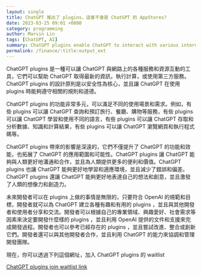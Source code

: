 ```yaml
---
layout: single
title: ChatGPT 推出了 plugins，這會不會是 ChatGPT 的 AppStores?
date: 2023-03-25 09:01 +0800
category: programming
author: Marvin Lin
tags: [ChatGPT, AI]
summary: ChatGPT plugins enable ChatGPT to interact with various internet resources, enhancing its performance and expanding its application scope. Plugins offer diverse functionalities and prioritize security and ethics. Developers can create limitless plugins that meet OpenAI's standards and objectives, collaborate with other developers, and use ChatGPT's ability to coordinate and manage development teams.
permalink: /finance/:title:output_ext
---
```


ChatGPT plugins 是一種可以讓 ChatGPT 與網路上的各種服務和資源互動的工具，它們可以幫助 ChatGPT 取得最新的資訊，執行計算，或使用第三方服務。ChatGPT plugins 的設計原則是以安全性為核心，並且讓 ChatGPT 在使用 plugins 時能夠遵守相關的規則和道德。

ChatGPT plugins 的功能非常多元，可以滿足不同的使用場景和需求。例如，有些 plugins 可以讓 ChatGPT 查詢和預訂旅行、餐廳、購物等服務，有些 plugins 可以讓 ChatGPT 學習和使用不同的語言，有些 plugins 可以讓 ChatGPT 存取和分析數據、知識和計算結果，有些 plugins 可以讓 ChatGPT 瀏覽網頁和執行程式碼等。

ChatGPT plugins 帶來的影響是深遠的，它們不僅提升了 ChatGPT 的功能和效能，也拓展了 ChatGPT 的應用範圍和可能性。ChatGPT plugins 讓 ChatGPT 能夠與人類更好地溝通和合作，並且為人類提供更多的便利和價值。ChatGPT plugins 也讓 ChatGPT 能夠更好地學習和適應環境，並且減少了錯誤和偏差。ChatGPT plugins 還讓 ChatGPT 能夠更好地表達自己的想法和創意，並且激發了人類的想像力和創造力。

未來開發者可以在 plugins 上做的事情是無限的，只要符合 OpenAI 的規範和目標，開發者就可以為 ChatGPT 建立各種有趣和有用的 plugins ，並且與其他開發者和使用者分享和交流。開發者可以根據自己的專業領域、興趣愛好、社會需求等因素來決定要開發什麼樣的 plugins ，並且利用 OpenAI 提供的文件和支援來完成開發過程。開發者也可以參考已經存在的 plugins ，並且嘗試改進、整合或創新它們。開發者還可以與其他開發者合作，並且利用 ChatGPT 的能力來協調和管理開發團隊。

現在，你可以透過下列這個網址，加入 ChatGPT plugins 的 waitlist

[ChatGPT plugins join waitlist link](https://openai.com/blog/chatgpt-plugins)